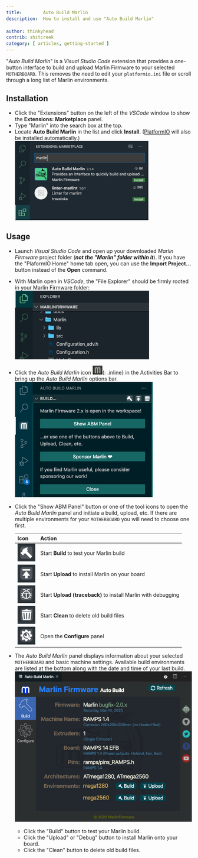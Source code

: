 ```yaml
---
title:        Auto Build Marlin
description:  How to install and use "Auto Build Marlin"

author: thinkyhead
contrib: shitcreek
category: [ articles, getting-started ]
---
```


"*Auto Build Marlin*" is a *Visual Studio Code* extension that provides a one-button interface to build and upload Marlin Firmware to your selected `MOTHERBOARD`. This removes the need to edit your `platformio.ini` file or scroll through a long list of Marlin environments.

## Installation

- Click the "Extensions" button on the left of the *VSCode* window to show the **Extensions: Marketplace** panel.
- Type "Marlin" into the search box at the top.
- Locate **Auto Build Marlin** in the list and click **Install**. ([PlatformIO](/docs/basics/install_platformio_vscode.html) will also be installed automatically.)
  ![Auto Build Marlin extension](/assets/images/basics/abm/install.png)

## Usage

- Launch *Visual Studio Code* and open up your downloaded *Marlin Firmware* project folder (***not the "Marlin" folder within it***). If you have the "PlaformIO Home" home tab open, you can use the **Import Project…** button instead of the **Open** command.

- With Marlin open in *VSCode*, the "File Explorer" should be firmly rooted in your Marlin Firmware folder:
  ![AutoBuild Icon](/assets/images/basics/abm/explorer.png)

- Click the *Auto Build Marlin* icon ![AutoBuild Icon](/assets/images/basics/abm/icon.png){: .inline} in the Activities Bar to bring up the *Auto Build Marlin* options bar.
  ![AutoBuild Menu](/assets/images/basics/abm/menu.png)

- Click the "Show ABM Panel" button or one of the tool icons to open the *Auto Build Marlin* panel and initiate a build, upload, etc. If there are multiple environments for your `MOTHERBOARD` you will need to choose one first.

  Icon|Action
  ----|------
  ![Build](/assets/images/basics/abm/B_small.png)|Start **Build** to test your Marlin build
  ![Upload](/assets/images/basics/abm/U_small.png)|Start **Upload** to install Marlin on your board
  ![Debug](/assets/images/basics/abm/T_small.png)|Start **Upload (traceback)** to install Marlin with debugging
  ![Clean](/assets/images/basics/abm/C_small.png)|Start **Clean** to delete old build files
  ![Config](/assets/images/basics/abm/K_small.png)|Open the **Configure** panel

- The *Auto Build Marlin* panel displays information about your selected `MOTHERBOARD` and basic machine settings. Available build environments are listed at the bottom along with the date and time of your last build.
  ![AutoBuild Popup](/assets/images/basics/abm/panel.png)
  - Click the "Build" button to test your Marlin build.
  - Click the "Upload" or "Debug" button to install Marlin onto your board.
  - Click the "Clean" button to delete old build files.

